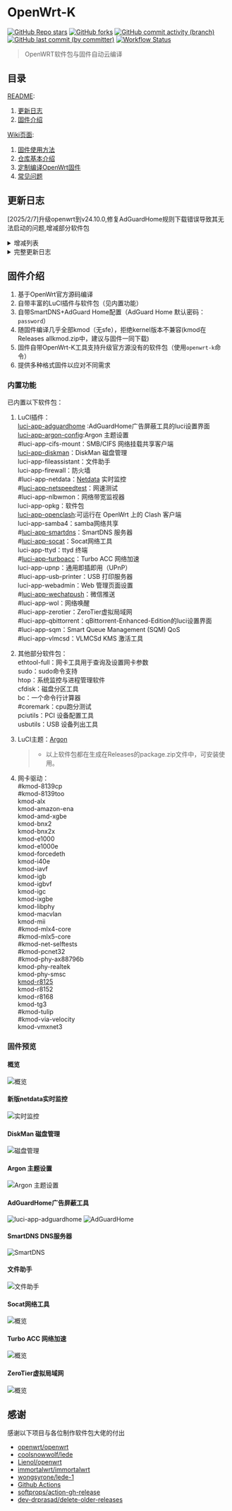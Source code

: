 # OpenWrt-K

[![GitHub Repo stars](https://img.shields.io/github/stars/chenmozhijin/OpenWrt-K)](https://github.com/chenmozhijin/OpenWrt-K/stargazers)
[![GitHub forks](https://img.shields.io/github/forks/chenmozhijin/OpenWrt-K)](https://github.com/chenmozhijin/OpenWrt-K/forks?include=active%2Carchived%2Cinactive%2Cnetwork&page=1&period=2y&sort_by=stargazer_counts)
[![GitHub commit activity (branch)](https://img.shields.io/github/commit-activity/t/chenmozhijin/OpenWrt-K)](https://github.com/chenmozhijin/OpenWrt-K/commits)
[![GitHub last commit (by committer)](https://img.shields.io/github/last-commit/chenmozhijin/OpenWrt-K)](https://github.com/chenmozhijin/OpenWrt-K/commits)
[![Workflow Status](https://github.com/chenmozhijin/OpenWrt-K/actions/workflows/build-openwrt.yml/badge.svg)](https://github.com/chenmozhijin/OpenWrt-K/actions)
> OpenWRT软件包与固件自动云编译

## 目录

[README](https://github.com/chenmozhijin/OpenWrt-K#openwrt-k):
1. [更新日志](https://github.com/chenmozhijin/OpenWrt-K#%E6%9B%B4%E6%96%B0%E6%97%A5%E5%BF%97) 
2. [固件介绍](https://github.com/chenmozhijin/OpenWrt-K#%E5%9B%BA%E4%BB%B6%E4%BB%8B%E7%BB%8D)
  
[Wiki页面](https://github.com/chenmozhijin/OpenWrt-K/wiki):

1. [固件使用方法](https://github.com/chenmozhijin/OpenWrt-K/wiki/%E5%9B%BA%E4%BB%B6%E4%BD%BF%E7%94%A8%E6%96%B9%E6%B3%95)
2. [仓库基本介绍](https://github.com/chenmozhijin/OpenWrt-K/wiki/%E4%BB%93%E5%BA%93%E5%9F%BA%E6%9C%AC%E4%BB%8B%E7%BB%8D)
3. [定制编译OpenWrt固件](https://github.com/chenmozhijin/OpenWrt-K/wiki/%E5%AE%9A%E5%88%B6%E7%BC%96%E8%AF%91-OpenWrt-%E5%9B%BA%E4%BB%B6)
4. [常见问题](https://github.com/chenmozhijin/OpenWrt-K/wiki/%E5%B8%B8%E8%A7%81%E9%97%AE%E9%A2%98)

## 更新日志
[2025/2/7]升级openwrt到v24.10.0,修复AdGuardHome规则下载错误导致其无法启动的问题,增减部分软件包
<details><summary>增减列表</summary>

1. 删除:passwall、passwall2、luci-app-rclone、luci-app-ddns、luci-app-aria2(你可以通过修改编译配置把他们加回来)
2. 添加:luci-app-vlmcsd、luci-app-sqm、luci-app-qbittorrent
</details>
<details><summary>完整更新日志</summary>

[2024/9/26] 使用python重构了编译工作流,提高了可维护性, 优化了编译流程,减少资源占用  
[2023/7/27] 添加多配置编译支持,移动README部分内容到wiki
</details>

## 固件介绍

1. 基于OpenWrt官方源码编译
2. 自带丰富的LuCI插件与软件包（见内置功能）
3. 自带SmartDNS+AdGuard Home配置（AdGuard Home 默认密码：```password```）
4. 随固件编译几乎全部kmod（无sfe），拒绝kernel版本不兼容(kmod在Releases allkmod.zip中，建议与固件一同下载)
5. 固件自带OpenWrt-K工具支持升级官方源没有的软件包（使用```openwrt-k```命令）
6. 提供多种格式固件以应对不同需求

### 内置功能

已内置以下软件包：

1. LuCI插件：  
  [luci-app-adguardhome](https://github.com/chenmozhijin/luci-app-adguardhome) :AdGuardHome广告屏蔽工具的luci设置界面  
  [luci-app-argon-config](https://github.com/jerrykuku/luci-app-argon-config):Argon 主题设置  
  #luci-app-cifs-mount：SMB/CIFS 网络挂载共享客户端  
  [luci-app-diskman](https://github.com/lisaac/luci-app-diskman)：DiskMan 磁盘管理  
  luci-app-fileassistant：文件助手  
  luci-app-firewall：防火墙  
  #luci-app-netdata：[Netdata](https://github.com/netdata/netdata) 实时监控  
  #[luci-app-netspeedtest](https://github.com/sirpdboy/netspeedtest)：网速测试  
  #luci-app-nlbwmon：网络带宽监视器  
  luci-app-opkg：软件包  
  [luci-app-openclash](https://github.com/vernesong/OpenClash):可运行在 OpenWrt 上的 Clash 客户端  
  luci-app-samba4：samba网络共享  
  #[luci-app-smartdns](https://github.com/pymumu/luci-app-smartdns)：SmartDNS 服务器  
  #[luci-app-socat](https://github.com/chenmozhijin/luci-app-socat)：Socat网络工具  
  luci-app-ttyd：ttyd 终端  
  #[luci-app-turboacc](https://github.com/chenmozhijin/turboacc)：Turbo ACC 网络加速  
  luci-app-upnp：通用即插即用（UPnP）  
  #luci-app-usb-printer：USB 打印服务器   
  luci-app-webadmin：Web 管理页面设置  
  #[luci-app-wechatpush](https://github.com/tty228/luci-app-wechatpush)：微信推送  
  #luci-app-wol：网络唤醒  
  #luci-app-zerotier：ZeroTier虚拟局域网  
  #luci-app-qbittorrent：qBittorrent-Enhanced-Edition的luci设置界面  
  #luci-app-sqm：Smart Queue Management (SQM) QoS  
  #luci-app-vlmcsd：VLMCSd KMS 激活工具  

1. 其他部分软件包：  
  ethtool-full：网卡工具用于查询及设置网卡参数  
  sudo：sudo命令支持  
  htop：系统监控与进程管理软件    
  cfdisk：磁盘分区工具  
  bc：一个命令行计算器  
  #coremark：cpu跑分测试  
  pciutils：PCI 设备配置工具  
  usbutils：USB 设备列出工具  

1. LuCI主题：[Argon](https://github.com/jerrykuku/luci-theme-argon)

    > + 以上软件包都在生成在Releases的package.zip文件中，可安装使用。

2. 网卡驱动：  
  #kmod-8139cp  
  #kmod-8139too  
  kmod-alx  
  kmod-amazon-ena  
  kmod-amd-xgbe  
  kmod-bnx2  
  kmod-bnx2x  
  kmod-e1000  
  kmod-e1000e  
  kmod-forcedeth  
  kmod-i40e  
  kmod-iavf  
  kmod-igb  
  kmod-igbvf  
  kmod-igc  
  kmod-ixgbe  
  kmod-libphy  
  kmod-macvlan  
  kmod-mii  
  #kmod-mlx4-core  
  #kmod-mlx5-core  
  #kmod-net-selftests  
  #kmod-pcnet32  
  #kmod-phy-ax88796b  
  kmod-phy-realtek  
  kmod-phy-smsc  
  [kmod-r8125](https://github.com/sbwml/package_kernel_r8125)  
  kmod-r8152  
  kmod-r8168  
  kmod-tg3  
  #kmod-tulip  
  #kmod-via-velocity  
  kmod-vmxnet3

### 固件预览

#### 概览

![概览](https://raw.githubusercontent.com/chenmozhijin/OpenWrt-K/main/img/1.webp)

#### 新版netdata实时监控

![实时监控](https://raw.githubusercontent.com/chenmozhijin/OpenWrt-K/main/img/2.webp)

#### DiskMan 磁盘管理

![磁盘管理](https://raw.githubusercontent.com/chenmozhijin/OpenWrt-K/main/img/3.webp)

#### Argon 主题设置

![Argon 主题设置](https://raw.githubusercontent.com/chenmozhijin/OpenWrt-K/main/img/4.webp)

#### AdGuardHome广告屏蔽工具

![luci-app-adguardhome](https://raw.githubusercontent.com/chenmozhijin/OpenWrt-K/main/img/5.webp)
![AdGuardHome](https://raw.githubusercontent.com/chenmozhijin/OpenWrt-K/main/img/11.webp)

#### SmartDNS DNS服务器

![SmartDNS](https://raw.githubusercontent.com/chenmozhijin/OpenWrt-K/main/img/6.webp)

#### 文件助手

![文件助手](https://raw.githubusercontent.com/chenmozhijin/OpenWrt-K/main/img/7.webp)

#### Socat网络工具

![概览](https://raw.githubusercontent.com/chenmozhijin/OpenWrt-K/main/img/8.webp)

#### Turbo ACC 网络加速

![概览](https://raw.githubusercontent.com/chenmozhijin/OpenWrt-K/main/img/9.webp)

#### ZeroTier虚拟局域网

![概览](https://raw.githubusercontent.com/chenmozhijin/OpenWrt-K/main/img/10.webp)

## 感谢

 感谢以下项目与各位制作软件包大佬的付出

+ [openwrt/openwrt](https://github.com/openwrt/openwrt/)
+ [coolsnowwolf/lede](https://github.com/coolsnowwolf/lede)
+ [Lienol/openwrt](https://github.com/Lienol/openwrt)
+ [immortalwrt/immortalwrt](https://github.com/immortalwrt/immortalwrt/)
+ [wongsyrone/lede-1](https://github.com/wongsyrone/lede-1)
+ [Github Actions](https://github.com/features/actions)
+ [softprops/action-gh-release](https://github.com/ncipollo/release-action)
+ [dev-drprasad/delete-older-releases](https://github.com/mknejp/delete-release-assets)
